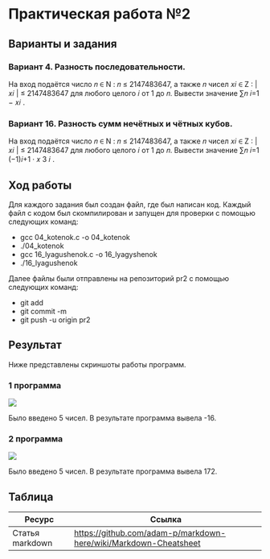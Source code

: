 # Практическая работа №2
## Варианты и задания
### Вариант 4. Разность последовательности. 
На вход подаётся число 𝑛 ∈ N : 𝑛 ≤ 2147483647, а также 𝑛 чисел 𝑥𝑖 ∈ Z : |𝑥𝑖 | ≤ 2147483647 для любого целого 𝑖 от 1 до 𝑛. Вывести значение ∑︁𝑛 𝑖=1 − 𝑥𝑖 .

### Вариант 16. Разность сумм нечётных и чётных кубов. 
На вход подаётся число 𝑛 ∈ N : 𝑛 ≤ 2147483647, а также 𝑛 чисел 𝑥𝑖 ∈ Z : |𝑥𝑖 | ≤ 2147483647 для любого целого 𝑖 от 1 до 𝑛. Вывести значение ∑︁𝑛 𝑖=1 (−1)𝑖+1 · 𝑥 3 𝑖 .
## Ход работы
Для каждого задания был создан файл, где был написан код. Каждый файл с кодом был скомпилирован и запущен для проверки с помощью следующих команд:
* gcc 04_kotenok.c -o 04_kotenok
* ./04_kotenok
* gcc 16_lyagushenok.c -o 16_lyagyshenok
* ./16_lyagushenok

 Далее файлы были отправлены на репозиторий pr2 с помощью следующих команд:
* git add
* git commit -m
* git push -u origin pr2

## Результат
Ниже представлены скриншоты работы программ.
### 1 программа
![](https://pp.userapi.com/c850724/v850724244/ca33c/XB6_mz3r97k.jpg)

Было введено 5 чисел. В результате программа вывела -16.
### 2 программа
![](https://pp.userapi.com/c846219/v846219636/1b39dc/Ka8nbSf1lqA.jpg)

Было введено 5 чисел. В результате программа вывела 172.
## Таблица
| Ресурс          | Ссылка                                                           |
| ------------    | -----------------------------------------------------------------|
| Статья markdown | https://github.com/adam-p/markdown-here/wiki/Markdown-Cheatsheet |
